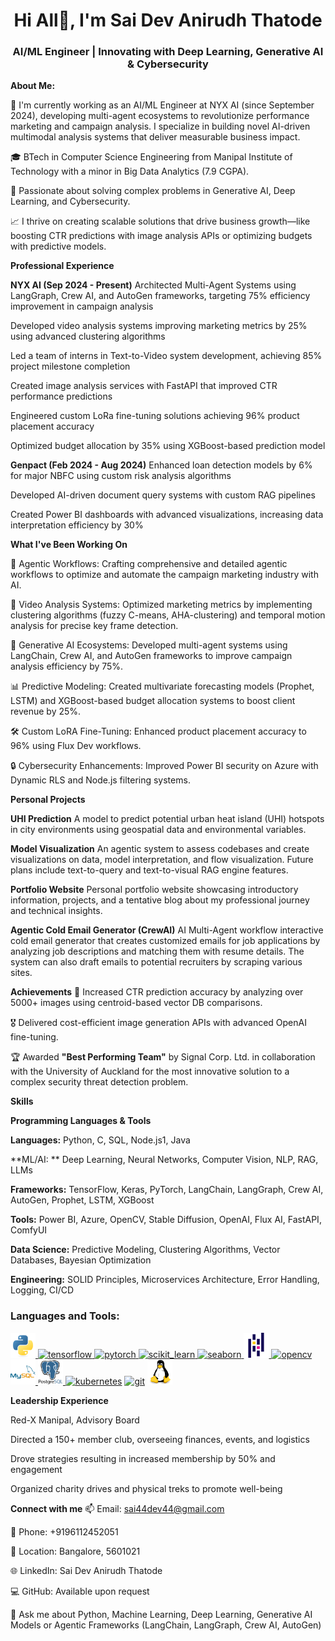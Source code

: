 <h1 align="center">Hi All👋, I'm Sai Dev Anirudh Thatode</h1> <h3 align="center">AI/ML Engineer | Innovating with Deep Learning, Generative AI & Cybersecurity</h3>

****About Me:****

🔭 I'm currently working as an AI/ML Engineer at NYX AI (since September 2024), developing multi-agent ecosystems to revolutionize performance marketing and campaign analysis. I specialize in building novel AI-driven multimodal analysis systems that deliver measurable business impact.

🎓 BTech in Computer Science Engineering from Manipal Institute of Technology with a minor in Big Data Analytics (7.9 CGPA).

🌟 Passionate about solving complex problems in Generative AI, Deep Learning, and Cybersecurity.

📈 I thrive on creating scalable solutions that drive business growth—like boosting CTR predictions with image analysis APIs or optimizing budgets with predictive models.

**Professional Experience**

**NYX AI (Sep 2024 - Present)**
Architected Multi-Agent Systems using LangGraph, Crew AI, and AutoGen frameworks, targeting 75% efficiency improvement in campaign analysis

Developed video analysis systems improving marketing metrics by 25% using advanced clustering algorithms

Led a team of interns in Text-to-Video system development, achieving 85% project milestone completion

Created image analysis services with FastAPI that improved CTR performance predictions

Engineered custom LoRa fine-tuning solutions achieving 96% product placement accuracy

Optimized budget allocation by 35% using XGBoost-based prediction model

**Genpact (Feb 2024 - Aug 2024)**
Enhanced loan detection models by 6% for major NBFC using custom risk analysis algorithms

Developed AI-driven document query systems with custom RAG pipelines

Created Power BI dashboards with advanced visualizations, increasing data interpretation efficiency by 30%

**What I've Been Working On**

🤖 Agentic Workflows: Crafting comprehensive and detailed agentic workflows to optimize and automate the campaign marketing industry with AI.

🚀 Video Analysis Systems: Optimized marketing metrics by implementing clustering algorithms (fuzzy C-means, AHA-clustering) and temporal motion analysis for precise key frame detection.

🤖 Generative AI Ecosystems: Developed multi-agent systems using LangChain, Crew AI, and AutoGen frameworks to improve campaign analysis efficiency by 75%.

📊 Predictive Modeling: Created multivariate forecasting models (Prophet, LSTM) and XGBoost-based budget allocation systems to boost client revenue by 25%.

🛠️ Custom LoRA Fine-Tuning: Enhanced product placement accuracy to 96% using Flux Dev workflows.

🔒 Cybersecurity Enhancements: Improved Power BI security on Azure with Dynamic RLS and Node.js filtering systems.

**Personal Projects**

**UHI Prediction**
A model to predict potential urban heat island (UHI) hotspots in city environments using geospatial data and environmental variables.

**Model Visualization**
An agentic system to assess codebases and create visualizations on data, model interpretation, and flow visualization. Future plans include text-to-query and text-to-visual RAG engine features.

**Portfolio Website**
Personal portfolio website showcasing introductory information, projects, and a tentative blog about my professional journey and technical insights.

**Agentic Cold Email Generator (CrewAI)**
AI Multi-Agent workflow interactive cold email generator that creates customized emails for job applications by analyzing job descriptions and matching them with resume details. The system can also draft emails to potential recruiters by scraping various sites.

**Achievements**
🥇 Increased CTR prediction accuracy by analyzing over 5000+ images using centroid-based vector DB comparisons.

🎖️ Delivered cost-efficient image generation APIs with advanced OpenAI fine-tuning.

🏆 Awarded **"Best Performing Team"** by Signal Corp. Ltd. in collaboration with the University of Auckland for the most innovative solution to a complex security threat detection problem.

**Skills**

**Programming Languages & Tools**

**Languages:** Python, C, SQL, Node.js1, Java

**ML/AI: ** Deep Learning, Neural Networks, Computer Vision, NLP, RAG, LLMs

**Frameworks:** TensorFlow, Keras, PyTorch, LangChain, LangGraph, Crew AI, AutoGen, Prophet, LSTM, XGBoost

**Tools:** Power BI, Azure, OpenCV, Stable Diffusion, OpenAI, Flux AI, FastAPI, ComfyUI

**Data Science:** Predictive Modeling, Clustering Algorithms, Vector Databases, Bayesian Optimization

**Engineering:** SOLID Principles, Microservices Architecture, Error Handling, Logging, CI/CD

<h3 align="left">Languages and Tools:</h3> <p align="left"> <a href="https://www.python.org" target="_blank" rel="noreferrer"> <img src="https://raw.githubusercontent.com/devicons/devicon/master/icons/python/python-original.svg" alt="python" width="40" height="40"/> </a> <a href="https://www.tensorflow.org" target="_blank" rel="noreferrer"> <img src="https://www.vectorlogo.zone/logos/tensorflow/tensorflow-icon.svg" alt="tensorflow" width="40" height="40"/> </a> <a href="https://pytorch.org/" target="_blank" rel="noreferrer"> <img src="https://www.vectorlogo.zone/logos/pytorch/pytorch-icon.svg" alt="pytorch" width="40" height="40"/> </a> <a href="https://scikit-learn.org/" target="_blank" rel="noreferrer"> <img src="https://upload.wikimedia.org/wikipedia/commons/0/05/Scikit_learn_logo_small.svg" alt="scikit_learn" width="40" height="40"/> </a> <a href="https://seaborn.pydata.org/" target="_blank" rel="noreferrer"> <img src="https://seaborn.pydata.org/_images/logo-mark-lightbg.svg" alt="seaborn" width="40" height="40"/> </a> <a href="https://pandas.pydata.org/" target="_blank" rel="noreferrer"> <img src="https://raw.githubusercontent.com/devicons/devicon/2ae2a900d2f041da66e950e4d48052658d850630/icons/pandas/pandas-original.svg" alt="pandas" width="40" height="40"/> </a> <a href="https://opencv.org/" target="_blank" rel="noreferrer"> <img src="https://www.vectorlogo.zone/logos/opencv/opencv-icon.svg" alt="opencv" width="40" height="40"/> </a> <a href="https://www.mysql.com/" target="_blank" rel="noreferrer"> <img src="https://raw.githubusercontent.com/devicons/devicon/master/icons/mysql/mysql-original-wordmark.svg" alt="mysql" width="40" height="40"/> </a> <a href="https://www.postgresql.org/" target="_blank" rel="noreferrer"> <img src="https://raw.githubusercontent.com/devicons/devicon/master/icons/postgresql/postgresql-original-wordmark.svg" alt="postgresql" width="40" height="40"/> </a> <a href=https://kubernetes.io target="_blank"><img src=https://www.vectorlogo.zone/logos/kubernetes/kubernetes-icon.svg alt=kubernetes width=40 height=40/></a> <a href=https://git-scm.com target=_blank><img src=https://www.vectorlogo.zone/logos/git-scm/git-scm-icon.svg alt=git width=40 height=40/></a> <a href=https://www.linux.org/ target=_blank><img src=https://raw.githubusercontent.com/devicons/devicon/master/icons/linux/linux-original.svg alt=linux width=40 height=40/></a> </p>

**Leadership Experience**

Red-X Manipal, Advisory Board

Directed a 150+ member club, overseeing finances, events, and logistics

Drove strategies resulting in increased membership by 50% and engagement

Organized charity drives and physical treks to promote well-being

**Connect with me**
📫 Email: sai44dev44@gmail.com

📱 Phone: +9196112452051

📍 Location: Bangalore, 5601021

🌐 LinkedIn: Sai Dev Anirudh Thatode

💻 GitHub: Available upon request

💬 Ask me about Python, Machine Learning, Deep Learning, Generative AI Models or Agentic Frameworks (LangChain, LangGraph, Crew AI, AutoGen)

